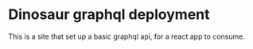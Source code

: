# Dinosaur graphql deployment

This is a site that set up a basic graphql api, for a react app to consume.
